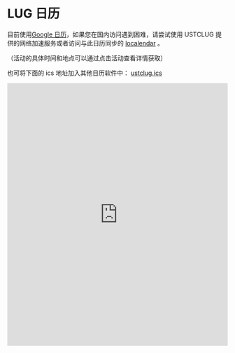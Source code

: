 ---
---

# LUG 日历

目前使用[Google 日历](https://calendar.google.com/calendar/embed?src=tpc3se0sk0srjoul27fkcgu208%40group.calendar.google.com&ctz=Asia%2FHong_Kong)，如果您在国内访问遇到困难，请尝试使用 USTCLUG 提供的网络加速服务或者访问与此日历同步的 [localendar](https://localendar.com/public/hejiyan) 。

（活动的具体时间和地点可以通过点击活动查看详情获取）

也可将下面的 ics 地址加入其他日历软件中： [ustclug.ics](https://calendar.google.com/calendar/ical/tpc3se0sk0srjoul27fkcgu208%40group.calendar.google.com/public/basic.ics)

<iframe src="https://calendar.google.com/calendar/embed?src=tpc3se0sk0srjoul27fkcgu208%40group.calendar.google.com&ctz=Asia%2FHong_Kong" width="100%" height="600" frameborder="0" scrolling="no" style="box-sizing: border-box; border: 0px; "></iframe>
